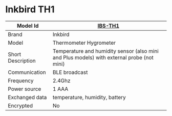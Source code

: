 # Inkbird TH1

|Model Id|[IBS-TH1](https://github.com/theengs/decoder/blob/development/src/devices/IBS_THBP01B_json.h)|
|-|-|
|Brand|Inkbird|
|Model|Thermometer Hygrometer|
|Short Description|Temperature and humidity sensor (also mini and Plus models) with external probe (not mini)|
|Communication|BLE broadcast|
|Frequency|2.4Ghz|
|Power source|1 AAA|
|Exchanged data|temperature, humidity, battery|
|Encrypted|No|
